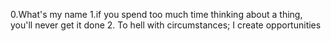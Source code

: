 0.What's my name
1.if you spend too much time thinking about a thing, you'll never get it done
2. To hell with circumstances; I create opportunities
